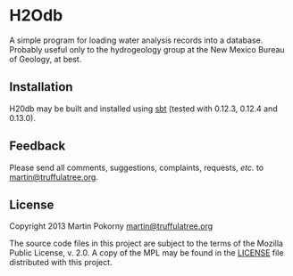 H2Odb
=====

A simple program for loading water analysis records into a database. Probably useful only to the hydrogeology group at the New Mexico Bureau of Geology, at best.

Installation
------------

H20db may be built and installed using [sbt](http://www.scala-sbt.org/ "sbt") (tested with 0.12.3, 0.12.4 and 0.13.0).

Feedback
--------

Please send all comments, suggestions, complaints, requests, *etc.* to <martin@truffulatree.org>.

License
-------

Copyright 2013 Martin Pokorny <martin@truffulatree.org>

The source code files in this project are subject to the terms of the Mozilla Public License, v. 2.0. A copy of the MPL may be found in the [LICENSE](LICENSE) file distributed with this project.
